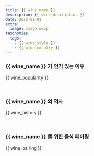 ```yaml
---
title: {{ wine_name }}
description: {{ wine_description }}
date: 2022-01-01
extra:
  image: image.webp
taxonomies:
  tags: 
    - {{ wine_style }}
    - {{ wine_country }}
---
```



### {{ wine_name }} 가 인기 있는 이유

{{ wine_popularity }}

&nbsp;  

### {{ wine_name }} 의 역사

{{ wine_history }}

&nbsp;  

### {{ wine_name }} 를 위한 음식 페어링

{{ wine_pairing }}

&nbsp;  
